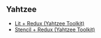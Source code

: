 ## Yahtzee

- [Lit + Redux (Yahtzee Toolkit)](https://kuroidoruido.github.io/yahtzee/lit)
- [Stencil + Redux (Yahtzee Toolkit)](https://kuroidoruido.github.io/yahtzee/stencil)
